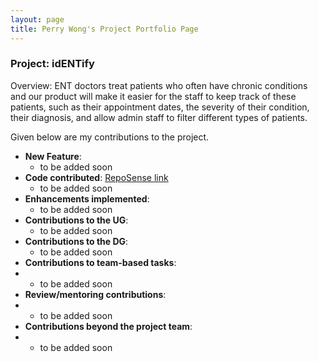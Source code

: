 ```yaml
---
layout: page
title: Perry Wong's Project Portfolio Page
---
```


### Project: idENTify
Overview:
ENT doctors treat patients who often have chronic conditions and our product will make it easier
for the staff to keep track of these patients, such as their appointment dates, the severity of their condition,
their diagnosis, and allow admin staff to filter different types of patients.


Given below are my contributions to the project.


* **New Feature**: 
  * to be added soon
* **Code contributed**: [RepoSense link](https://github.com/pwjj2000/tp)
  * to be added soon
* **Enhancements implemented**:
  * to be added soon
* **Contributions to the UG**:
  * to be added soon
* **Contributions to the DG**:
  * to be added soon
* **Contributions to team-based tasks**:
* * to be added soon
* **Review/mentoring contributions**:
* * to be added soon
* **Contributions beyond the project team**:
*   * to be added soon
